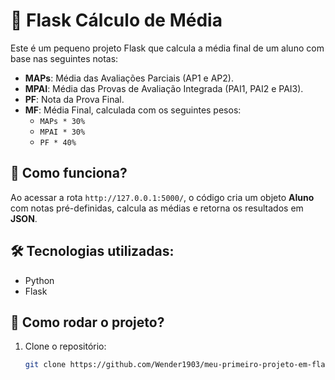 # 📌 Flask Cálculo de Média  

Este é um pequeno projeto Flask que calcula a média final de um aluno com base nas seguintes notas:  
- **MAPs**: Média das Avaliações Parciais (AP1 e AP2).  
- **MPAI**: Média das Provas de Avaliação Integrada (PAI1, PAI2 e PAI3).  
- **PF**: Nota da Prova Final.  
- **MF**: Média Final, calculada com os seguintes pesos:
  - `MAPs * 30%`
  - `MPAI * 30%`
  - `PF * 40%`

## 🚀 Como funciona?
Ao acessar a rota `http://127.0.0.1:5000/`, o código cria um objeto **Aluno** com notas pré-definidas, calcula as médias e retorna os resultados em **JSON**.

## 🛠 Tecnologias utilizadas:
- Python  
- Flask  

## 📌 Como rodar o projeto?
1. Clone o repositório:  
   ```sh
   git clone https://github.com/Wender1903/meu-primeiro-projeto-em-flask.git
